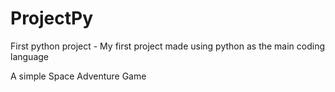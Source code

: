 # ProjectPy
First python project -
My first project made using python as the main coding language

A simple Space Adventure Game
